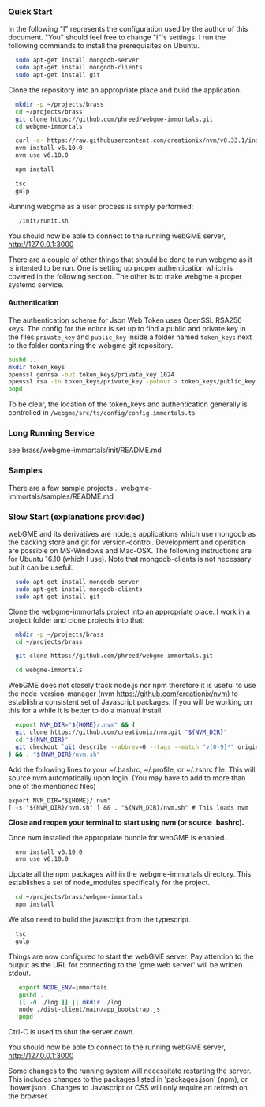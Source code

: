 ### Quick Start ###

In the following "I" represents the configuration used by
the author of this document.
"You" should feel free to change "I"'s settings.
I run the following commands to install the prerequisites on Ubuntu.
```bash
  sudo apt-get install mongodb-server
  sudo apt-get install mongodb-clients
  sudo apt-get install git
```
Clone the repository into an appropriate place and build the application.
```bash
  mkdir -p ~/projects/brass
  cd ~/projects/brass
  git clone https://github.com/phreed/webgme-immortals.git
  cd webgme-immortals

  curl -o- https://raw.githubusercontent.com/creationix/nvm/v0.33.1/install.sh | bash
  nvm install v6.10.0
  nvm use v6.10.0

  npm install

  tsc
  gulp
```

Running webgme as a user process is simply performed: 
```bash
  ./init/runit.sh
```

You should now be able to connect to the running webGME server, http://127.0.0.1:3000

There are a couple of other things that should be done to run
webgme as it is intented to be run.
One is setting up proper authentication which is covered in the following section.
The other is to make webgme a proper systemd service.


#### Authentication

The authentication scheme for Json Web Token uses OpenSSL RSA256 keys. 
The config for the editor is set up to find a public and private key in
the files `private_key` and `public_key` inside 
a folder named `token_keys` next to the folder containing 
the webgme git repository.
```bash
pushd ..
mkdir token_keys
openssl genrsa -out token_keys/private_key 1024
openssl rsa -in token_keys/private_key -pubout > token_keys/public_key
popd
```
To be clear, the location of the token_keys and 
authentication generally is controlled in
`/webgme/src/ts/config/config.immortals.ts`


### Long Running Service

see brass/webgme-immortals/init/README.md

### Samples ###

There are a few sample projects...
webgme-immortals/samples/README.md

### Slow Start (explanations provided)

webGME and its derivatives are node.js applications which
use mongodb as the backing store and git for version-control.
Development and operation are possible on MS-Windows and Mac-OSX.
The following instructions are for Ubuntu 16.10 (which I use).
Note that mongodb-clients is not necessary but it can be useful.
```bash
  sudo apt-get install mongodb-server
  sudo apt-get install mongodb-clients
  sudo apt-get install git
```
Clone the webgme-immortals project into an appropriate place.
I work in a project folder and clone projects into that:
```bash
  mkdir -p ~/projects/brass
  cd ~/projects/brass

  git clone https://github.com/phreed/webgme-immortals.git

  cd webgme-immortals
```
WebGME does not closely track node.js nor npm therefore it is
useful to use the node-version-manager (nvm https://github.com/creationix/nvm)
to establish a consistent set of Javascript packages.
If you will be working on this for a while it is better to do a manual install.

```bash
  export NVM_DIR="${HOME}/.nvm" && (
  git clone https://github.com/creationix/nvm.git "${NVM_DIR}"
  cd "${NVM_DIR}"
  git checkout `git describe --abbrev=0 --tags --match "v[0-9]*" origin`
) && . "${NVM_DIR}/nvm.sh"
```

Add the following lines to your ~/.bashrc, ~/.profile, or ~/.zshrc file.
This will source nvm automatically upon login.
(You may have to add to more than one of the mentioned files)
```
export NVM_DIR="${HOME}/.nvm"
[ -s "${NVM_DIR}/nvm.sh" ] && . "${NVM_DIR}/nvm.sh" # This loads nvm
```

**Close and reopen your terminal to start using nvm (or source .bashrc).**

Once nvm installed the appropriate bundle for webGME is enabled.
```bash
  nvm install v6.10.0
  nvm use v6.10.0
```

Update all the npm packages within the webgme-immortals directory.
This establishes a set of node_modules specifically for the project.
```bash
  cd ~/projects/brass/webgme-immortals
  npm install
```
We also need to build the javascript from the typescript.
```bash
  tsc
  gulp
```

Things are now configured to start the webGME server.
Pay attention to the output as the URL for connecting
to the 'gme web server' will be written stdout.
```bash
   export NODE_ENV=immortals
   pushd .
   [[ -d ./log ]] || mkdir ./log
   node ./dist-client/main/app_bootstrap.js
   popd
```
Ctrl-C is used to shut the server down.

You should now be able to connect to the running webGME server, http://127.0.0.1:3000

Some changes to the running system will necessitate restarting the server.
This includes changes to the packages listed in 'packages.json' (npm),
or 'bower.json'.
Changes to Javascript or CSS will only require an refresh on the browser.


